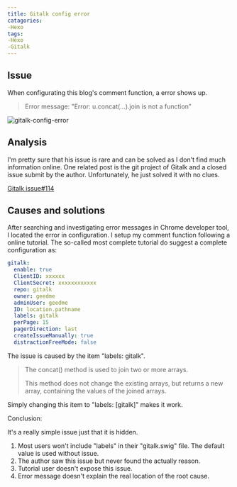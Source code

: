 ```yaml
---
title: Gitalk config error
catagories:
-Hexo
tags:
-Hexo
-Gitalk
---
```


Issue
--------------
When configurating this blog's comment function, a error shows up. 
> Error message:
> "Error: u.concat(...).join is not a function"

![gitalk-config-error](https://ddr3pa.dm.files.1drv.com/y4meR3Y_9y4Us66zVUV-UmJk5O8-v4Ioak7_q8ZUNpQqdZ5wK-La75I812ZaiuP850yQGyzhOTXxRgMvMqGjsr3SzXycy57FQjZXlbGioNmYlEKYTS77uo5-UKuvzCeLNm0uZenoXXehUO9YAodQsb_Nfx6CI2JWc-GDcLk3Jp5B38A8MYrMiKvyptGjv0EBFIMrhRyVsRYf__EHiEHh45dMQ?width=660&height=142&cropmode=none)

Analysis
---------
I'm pretty sure that his issue is rare and can be solved as I don't find much information online. One related post is the git project of Gitalk and a closed issue submit by the author. Unfortunately, he just solved it with no clues.

[Gitalk issue#114](https://github.com/gitalk/gitalk/issues/114)

Causes and solutions
---------------------
After searching and investigating error messages in Chrome developer tool, I located the error in configuration.
I setup my comment function following a online tutorial.
The so-called most complete tutorial do suggest a complete configuration as:
```yml
gitalk:
  enable: true
  ClientID: xxxxxx
  ClientSecret: xxxxxxxxxxxx
  repo: gitalk
  owner: geedme
  adminUser: geedme
  ID: location.pathname
  labels: gitalk
  perPage: 15
  pagerDirection: last
  createIssueManually: true
  distractionFreeMode: false
```
The issue is caused by the item "labels: gitalk".

>The concat() method is used to join two or more arrays.
>
>This method does not change the existing arrays, but returns a new array, containing the values of the joined arrays.

Simply changing this item to "labels: [gitalk]" makes it work.

Conclusion:

It's a really simple issue just that it is hidden.
1. Most users won't include "labels" in their "gitalk.swig" file. The default value is used without issue.
1. The author saw this issue but never found the actually reason.
1. Tutorial user doesn't expose this issue.
1. Error message doesn't explain the real location of the root cause.



